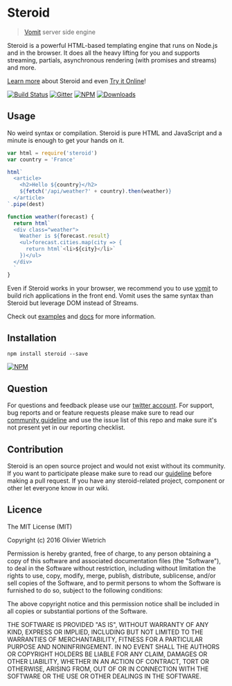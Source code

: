 # Steroid

  > [Vomit](http://github.com/bredele/vomit) server side engine

Steroid is a powerful HTML-based templating engine that runs on Node.js and in the browser. It does all the heavy lifting for you and supports streaming, partials, asynchronous rendering (with promises and streams) and more.

[Learn more](https://github.com/bredele/steroid/tree/master/docs) about Steroid and even [Try it Online](http://requirebin.com/?gist=bredele/cf00e520874e30a7b628787ebdad290f)!

[![Build Status](https://travis-ci.org/bredele/steroid.svg?branch=master)](https://travis-ci.org/bredele/steroid)
[![Gitter](https://badges.gitter.im/Join%20Chat.svg?style=flat-square)](https://gitter.im/vomitjs/Lobby)
[![NPM](https://img.shields.io/npm/v/steroid.svg?style=flat-square)](https://www.npmjs.com/package/steroid)
[![Downloads](https://img.shields.io/npm/dm/steroid.svg?style=flat-square)](http://npm-stat.com/charts.html?package=steroid)


## Usage

No weird syntax or compilation. Steroid is pure HTML and JavaScript and a minute is enough to get your hands on it.

```javascript
var html = require('steroid')
var country = 'France'

html`
  <article>
    <h2>Hello ${country}</h2>
    ${fetch('/api/weather?' + country).then(weather)}
  </article>
`.pipe(dest)

function weather(forecast) {
  return html`
  <div class="weather">
    Weather is ${forecast.result}
    <ul>forecast.cities.map(city => {
      return html`<li>${city}</li>`
    })</ul>
  </div>
  `
}
```

Even if Steroid works in your browser, we recommend you to use [vomit](http://github.com/bredele/vomit) to build rich applications in the front end. Vomit uses the same syntax than Steroid but leverage DOM instead of Streams.

Check out [examples](https://github.com/bredele/steroid/tree/master/examples) and [docs](https://github.com/bredele/steroid/tree/master/docs) for more information.

## Installation

```shell
npm install steroid --save
```

[![NPM](https://nodei.co/npm/steroid.png)](https://nodei.co/npm/steroid/)

## Question

For questions and feedback please use our [twitter account](https://twitter.com/bredeleca). For support, bug reports and or feature requests please make sure to read our
<a href="https://github.com/bredele/contributing-guide" target="_blank">community guideline</a> and use the issue list of this repo and make sure it's not present yet in our reporting checklist.

## Contribution

Steroid is an open source project and would not exist without its community. If you want to participate please make sure to read our <a href="https://github.com/bredele/contributing-guide" target="_blank">guideline</a> before making a pull request. If you have any steroid-related project, component or other let everyone know in our wiki.


## Licence

The MIT License (MIT)

Copyright (c) 2016 Olivier Wietrich

Permission is hereby granted, free of charge, to any person obtaining a copy
of this software and associated documentation files (the "Software"), to deal
in the Software without restriction, including without limitation the rights
to use, copy, modify, merge, publish, distribute, sublicense, and/or sell
copies of the Software, and to permit persons to whom the Software is
furnished to do so, subject to the following conditions:

The above copyright notice and this permission notice shall be included in all
copies or substantial portions of the Software.

THE SOFTWARE IS PROVIDED "AS IS", WITHOUT WARRANTY OF ANY KIND, EXPRESS OR
IMPLIED, INCLUDING BUT NOT LIMITED TO THE WARRANTIES OF MERCHANTABILITY,
FITNESS FOR A PARTICULAR PURPOSE AND NONINFRINGEMENT. IN NO EVENT SHALL THE
AUTHORS OR COPYRIGHT HOLDERS BE LIABLE FOR ANY CLAIM, DAMAGES OR OTHER
LIABILITY, WHETHER IN AN ACTION OF CONTRACT, TORT OR OTHERWISE, ARISING FROM,
OUT OF OR IN CONNECTION WITH THE SOFTWARE OR THE USE OR OTHER DEALINGS IN THE
SOFTWARE.
